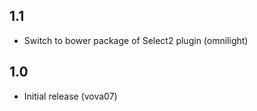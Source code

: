 1.1
---

- Switch to bower package of Select2 plugin (omnilight)

1.0
---

- Initial release (vova07)